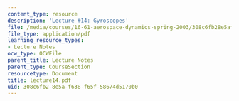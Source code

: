 ```yaml
---
content_type: resource
description: 'Lecture #14: Gyroscopes'
file: /media/courses/16-61-aerospace-dynamics-spring-2003/308c6fb28e5af638f65f58674d5170b0_lecture14.pdf
file_type: application/pdf
learning_resource_types:
- Lecture Notes
ocw_type: OCWFile
parent_title: Lecture Notes
parent_type: CourseSection
resourcetype: Document
title: lecture14.pdf
uid: 308c6fb2-8e5a-f638-f65f-58674d5170b0
---
```

